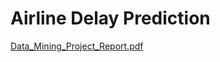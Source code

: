 # Airline Delay Prediction

[Data_Mining_Project_Report.pdf](https://github.com/radhikaganesh29/Airline-Delay_Prediction/files/14814217/Data_Mining_Project_Report.pdf)
